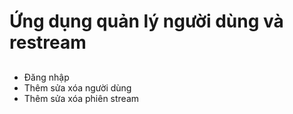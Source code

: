 # Ứng dụng quản lý người dùng và restream 

##
- Đăng nhập 
- Thêm sửa xóa người dùng 
- Thêm sửa xóa phiên stream